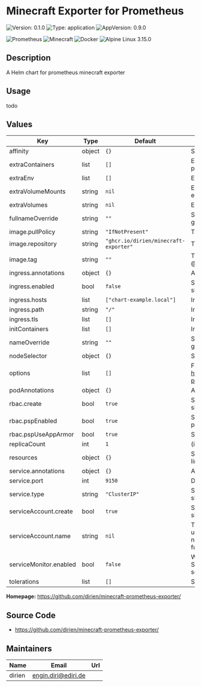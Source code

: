 # Minecraft Exporter for Prometheus

![Version: 0.1.0](https://img.shields.io/badge/Version-0.1.0-informational?style=for-the-badge)
![Type: application](https://img.shields.io/badge/Type-application-informational?style=for-the-badge)
![AppVersion: 0.9.0](https://img.shields.io/badge/AppVersion-0.9.0-informational?style=for-the-badge)

![Prometheus](https://img.shields.io/badge/Prometheus-E6522C?style=for-the-badge&logo=Prometheus&logoColor=white)
![Minecraft](https://img.shields.io/badge/Minecraft-62B47A?style=for-the-badge&logo=Minecraft&logoColor=white)
![Docker](https://img.shields.io/badge/docker-2496ED?style=for-the-badge&logo=docker&logoColor=white)
![Alpine Linux 3.15.0](https://img.shields.io/badge/alpine_linux_3.15.0-0D597F?style=for-the-badge&logo=alpine-linux&logoColor=white)

## Description

A Helm chart for prometheus minecraft exporter

## Usage
todo

## Values

| Key | Type | Default | Description |
|-----|------|---------|-------------|
| affinity | object | `{}` | Set the affinity for the pod. |
| extraContainers | list | `[]` | Extra containers for the exporter pod |
| extraEnv | list | `[]` | Extra environment variables |
| extraVolumeMounts | string | `nil` | Extra Volume Mounts for the exporter container |
| extraVolumes | string | `nil` | Extra Volumes for the pod |
| fullnameOverride | string | `""` | String to override the default generated fullname |
| image.pullPolicy | string | `"IfNotPresent"` | The docker image pull policy |
| image.repository | string | `"ghcr.io/dirien/minecraft-exporter"` | The docker image repository to use |
| image.tag | string | `""` | The docker image tag to use @default Chart version |
| ingress.annotations | object | `{}` | Additional annotations |
| ingress.enabled | bool | `false` | Specifies what type of Ingress should be created |
| ingress.hosts | list | `["chart-example.local"]` | Ingress host |
| ingress.path | string | `"/"` | Ingress path |
| ingress.tls | list | `[]` | Ingress tls |
| initContainers | list | `[]` | Init Containers for Exporter Pod |
| nameOverride | string | `""` | String to override the default generated name |
| nodeSelector | object | `{}` | Set the node selector for the pod. |
| options | list | `[]` | Flags - for a list visit https://github.com/dirien/minecraft-prometheus-exporter#usage- |
| podAnnotations | object | `{}` | Annotations for the pods |
| rbac.create | bool | `true` | Specifies whether RBAC resources should be created |
| rbac.pspEnabled | bool | `true` | Specifies to enable pod security policy |
| rbac.pspUseAppArmor | bool | `true` | Specifies to enable use AppArmor |
| replicaCount | int | `1` | (int) Numbers of replicas |
| resources | object | `{}` | Set the resources requests and limits |
| service.annotations | object | `{}` | Additional annotations |
| service.port | int | `9150` | Default Service port |
| service.type | string | `"ClusterIP"` | Specifies what type of Service should be created |
| serviceAccount.create | bool | `true` | Specifies whether a ServiceAccount should be created |
| serviceAccount.name | string | `nil` | The name of the ServiceAccount to use. If not set and create is true, a name is generated using the fullname template |
| serviceMonitor.enabled | bool | `false` | When set true then use a ServiceMonitor to configure scraping |
| tolerations | list | `[]` | Set the tolerations for the pod. |

**Homepage:** <https://github.com/dirien/minecraft-prometheus-exporter/>

## Source Code

* <https://github.com/dirien/minecraft-prometheus-exporter/>

## Maintainers

| Name | Email | Url |
| ---- | ------ | --- |
| dirien | engin.diri@ediri.de |  |